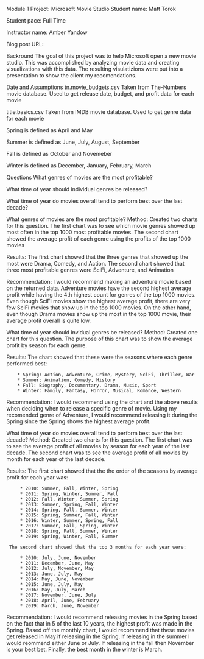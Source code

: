 Module 1 Project: Microsoft Movie Studio
Student name: Matt Torok

Student pace: Full Time

Instructor name: Amber Yandow

Blog post URL:

Backround
The goal of this project was to help Microsoft open a new movie studio. This was accomplished by analyzing movie data and creating visualizations with this data. The resulting visulatizions were put into a presentation to show the client my recomendations.

Date and Assumptions
tn.movie_budgets.csv Taken from The-Numbers movie database. Used to get release date, budget, and profit data for each movie

title.basics.csv Taken from IMDB movie database. Used to get genre data for each movie

Spring is defined as April and May

Summer is defined as June, July, August, September

Fall is defined as October and Novemeber

Winter is defined as December, January, February, March

Questions
What genres of movies are the most profitable?

What time of year should individual genres be released?

What time of year do movies overall tend to perform best over the last decade?

What genres of movies are the most profitable?
Method: Created two charts for this question. The first chart was to see which movie genres showed up most often in the top 1000 most profitable movies. The second chart showed the average profit of each genre using the profits of the top 1000 movies

Results: The first chart showed that the three genres that showed up the most were Drama, Comedy, and Action. The second chart showed that three most profitable genres were SciFi, Adventure, and Animation

Recommendation: I would recommend making an adventure movie based on the returned data. Adventure movies have the second highest average profit while having the 4th highest count for genres of the top 1000 movies. Even though SciFi movies show the highest average profit, there are very few SciFi movies that show up in the top 1000 movies. On the other hand, even though Drama movies show up the most in the top 1000 movie, their average profit overall is quite low.

What time of year should invidual genres be released?
Method: Created one chart for this question. The purpose of this chart was to show the average profit by season for each genre.

Results: The chart showed that these were the seasons where each genre performed best:

        * Spring: Action, Adventure, Crime, Mystery, SciFi, Thriller, War  
        * Summer: Animation, Comedy, History
        * Fall: Biography, Documentary, Drama, Music, Sport
        * Winter: Family, Fantasy, Horror, Musical, Romance, Western
Recommendation: I would recommend using the chart and the above results when deciding when to release a specific genre of movie. Using my recomended genre of Adventure, I would recommend releasing it during the Spring since the Spring shows the highest average profit.

What time of year do movies overall tend to perform best over the last decade?
Method: Created two charts for this question. The first chart was to see the average profit of all movies by season for each year of the last decade. The second chart was to see the average profit of all movies by month for each year of the last decade.

Results: The first chart showed that the the order of the seasons by average profit for each year was:

         * 2010: Summer, Fall, Winter, Spring 
         * 2011: Spring, Winter, Summer, Fall
         * 2012: Fall, Winter, Summer, Spring
         * 2013: Summer, Spring, Fall, Winter
         * 2014: Spring, Fall, Summer, Winter
         * 2015: Spring, Summer, Fall, Winter
         * 2016: Winter, Summer, Spring, Fall
         * 2017: Summer, Fall, Spring, Winter
         * 2018: Spring, Fall, Summer, Winter
         * 2019: Spring, Winter, Fall, Summer

     The second chart showed that the top 3 months for each year were:

         * 2010: July, June, November
         * 2011: December, June, May
         * 2012: July, November, May
         * 2013: June, July, May
         * 2014: May, June, November
         * 2015: June, July, May
         * 2016: May, July, March
         * 2017: November, June, July
         * 2018: April, June, February
         * 2019: March, June, November
Recommendation: I would recommend releasing movies in the Spring based on the fact that in 5 of the last 10 years, the highest profit was made in the Spring. Based off the monthly chart, I would recommend that these movies get released in May if releasing in the Spring. If releasing in the summer I would reommend either June or July. If releasing in the fall then November is your best bet. Finally, the best month in the winter is March.
